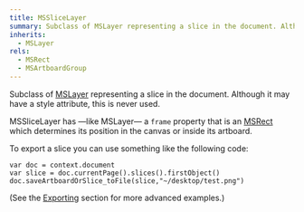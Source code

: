 ```yaml
---
title: MSSliceLayer
summary: Subclass of MSLayer representing a slice in the document. Although it may have a style attribute, this is never used.
inherits:
  - MSLayer
rels:
  - MSRect
  - MSArtboardGroup
---
```


Subclass of [MSLayer](/reference/MSLayer/) representing a slice in the document. Although it may have a style attribute, this is never used.

MSSliceLayer has —like MSLayer— a `frame` property that is an [MSRect](/reference/MSRect/) which determines its position in the canvas or inside its artboard.

To export a slice you can use something like the following code:

```
var doc = context.document
var slice = doc.currentPage().slices().firstObject()
doc.saveArtboardOrSlice_toFile(slice,"~/desktop/test.png")
```

(See the [Exporting](/examples/code/exporting/) section for more advanced examples.)
